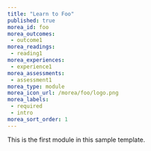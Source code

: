 ```yaml
---
title: "Learn to Foo"
published: true
morea_id: foo
morea_outcomes:
 - outcome1
morea_readings:
 - reading1
morea_experiences:
 - experience1
morea_assessments:
 - assessment1
morea_type: module
morea_icon_url: /morea/foo/logo.png
morea_labels:
 - required
 - intro
morea_sort_order: 1
---
```


This is the first module in this sample template.